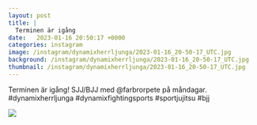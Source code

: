 ```yaml
---
layout: post
title: |
  Terminen är igång
date:   2023-01-16 20:50:17 +0000
categories: instagram
image: /instagram/dynamixherrljunga/2023-01-16_20-50-17_UTC.jpg
background: /instagram/dynamixherrljunga/2023-01-16_20-50-17_UTC.jpg
thumbnail: /instagram/dynamixherrljunga/2023-01-16_20-50-17_UTC.jpg
---
```

Terminen är igång! SJJ/BJJ med @farbrorpete på måndagar. #dynamixherrljunga #dynamixfightingsports #sportjujitsu #bjj



<img src='/www-dynamix-herrljunga/instagram/dynamixherrljunga/2023-01-16_20-50-17_UTC.jpg' class='img-fluid' />

